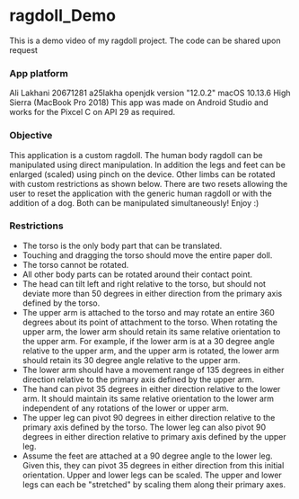 # ragdoll_Demo
This is a demo video of my ragdoll project. The code can be shared upon request 

### App platform 

Ali Lakhani 20671281 a25lakha openjdk version "12.0.2" macOS 10.13.6 High Sierra (MacBook Pro 2018)
This app was made on Android Studio and works for the Pixcel C on API 29 as required.

### Objective 

This application is a custom ragdoll. The human body ragdoll can be manipulated using direct manipulation. In addition the legs and feet can be enlarged (scaled) using pinch on the device. Other limbs can be rotated with custom restrictions as shown below. There are two resets allowing the user to reset the application with the generic human ragdoll or with the addition of a dog. Both can be manipulated simultaneously! Enjoy :) 

### Restrictions

- The torso is the only body part that can be translated.
- Touching and dragging the torso should move the entire paper doll. 
- The torso cannot be rotated. 
- All other body parts can be rotated around their contact point. 
- The head can tilt left and right relative to the torso, but should not deviate more than 50 degrees in either direction from the primary axis defined by the torso. 
- The upper arm is attached to the torso and may rotate an entire 360 degrees about its point of attachment to the torso. When rotating the upper arm, the lower arm should retain its same relative orientation to the upper arm. For example, if the lower arm is at a 30 degree angle relative to the upper arm, and the upper arm is rotated, the lower arm should retain its 30 degree angle relative to the upper arm. 
- The lower arm should have a movement range of 135 degrees in either direction relative to the primary axis defined by the upper arm. 
- The hand can pivot 35 degrees in either direction relative to the lower arm. It should maintain its same relative orientation to the lower arm independent of any rotations of the lower or upper arm. 
- The upper leg can pivot 90 degrees in either direction relative to the primary axis defined by the torso. The lower leg can also pivot 90 degrees in either direction relative to primary axis defined by the upper leg. 
- Assume the feet are attached at a 90 degree angle to the lower leg. Given this, they can pivot 35 degrees in either direction from this initial orientation. Upper and lower legs can be scaled. The upper and lower legs can each be "stretched" by scaling them along their primary axes. 
